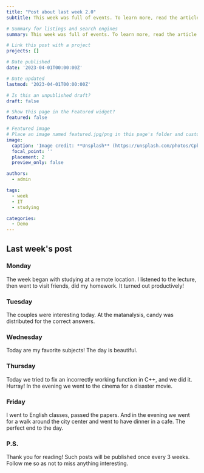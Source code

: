 ```yaml
---
title: "Post about last week 2.0"
subtitle: This week was full of events. To learn more, read the article!

# Summary for listings and search engines
summary: This week was full of events. To learn more, read the article!

# Link this post with a project
projects: []

# Date published
date: '2023-04-01T00:00:00Z'

# Date updated
lastmod: '2023-04-01T00:00:00Z'

# Is this an unpublished draft?
draft: false

# Show this page in the Featured widget?
featured: false

# Featured image
# Place an image named featured.jpg/png in this page's folder and customize its options here.
image:
  caption: 'Image credit: **Unsplash** (https://unsplash.com/photos/CpkOjOcXdUY)'
  focal_point: ''
  placement: 2
  preview_only: false

authors:
  - admin

tags:
  - week
  - IT
  - studying

categories:
  - Demo
---
```


## Last week's post

### Monday

  The week began with studying at a remote location. I listened to the lecture, then went to visit friends, did my homework. It turned out productively!
  
  
### Tuesday

  The couples were interesting today. At the matanalysis, candy was distributed for the correct answers.
  
  
### Wednesday

  Today are my favorite subjects! The day is beautiful.
  
  
### Thursday

  Today we tried to fix an incorrectly working function in C++, and we did it. Hurray! In the evening we went to the cinema for a disaster movie.
  
  
### Friday

  I went to English classes, passed the papers. And in the evening we went for a walk around the city center and went to have dinner in a cafe. The perfect end to the day.
  
### P.S.

  Thank you for reading! Such posts will be published once every 3 weeks. Follow me so as not to miss anything interesting.


